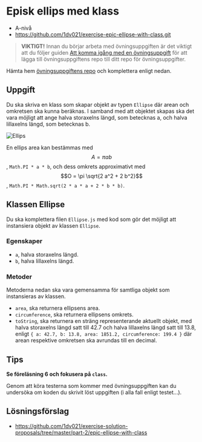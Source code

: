 # <i class="fa fa-laptop"></i> Episk ellips med klass
<ul class="fa-ul fa-border exercise-info">
  <li><i class="fa-li fa fa-signal level-a"></i>A-nivå</li>
  <li><i class="fa-li fa fa-github"></i><a href="https://github.com/1dv021/exercise-epic-ellipse-with-class.git">https://github.com/1dv021/exercise-epic-ellipse-with-class.git</a></li>
</ul>

><i class="fa fa-warning"></i> __VIKTIGT!__ Innan du börjar arbeta med övningsuppgiften är det viktigt att du följer guiden [Att komma igång med en övningsuppgift](https://coursepress.gitbooks.io/1dv021/content/guider/att-komma-igang-med-en-ovningsuppgift/) för att lägga till övningsuppgiftens repo till ditt repo för övningsuppgifter.

Hämta hem [övningsuppgiftens repo](https://github.com/1dv021/exercise-epic-ellipse-with-class.git) och komplettera enligt nedan.

## Uppgift

Du ska skriva en klass som skapar objekt av typen `Ellipse` där arean och omkretsen ska kunna beräknas. I samband med att objektet skapas ska det vara möjligt att ange halva storaxelns längd, som betecknas a, och halva lillaxelns längd, som betecknas b.

![Ellips](ellips.gif)

En ellips area kan bestämmas med $$A=\pi a b$$, `Math.PI * a * b`, och dess omkrets approximativt med $$O = \pi \sqrt{2 a^2 + 2 b^2}$$, `Math.PI * Math.sqrt(2 * a * a + 2 * b * b)`.

## Klassen Ellipse

Du ska komplettera filen `Ellipse.js` med kod som gör det möjligt att instansiera objekt av klassen `Ellipse`.

### Egenskaper
- `a`, halva storaxelns längd.
- `b`, halva lillaxelns längd.

### Metoder

Metoderna nedan ska vara gemensamma för samtliga objekt som instansieras av klassen.

- `area`, ska returnera ellipsens area.
- `circumference`, ska returnera ellipsens omkrets.
- `toString`, ska returnera en sträng representerande aktuellt objekt, med halva storaxelns längd satt till 42.7 och halva lillaxelns längd satt till 13.8, enligt `{ a: 42.7, b: 13.8, area: 1851.2, circumference: 199.4 }` där arean respektive omkretsen ska avrundas till en decimal.

## <i class="fa fa-lightbulb-o"></i> Tips
__Se föreläsning 6 och fokusera på `class`.__

Genom att köra testerna som kommer med övningsuppgiften kan du undersöka om koden du skrivit löst uppgiften (i alla fall enligt testet...).

## <i class="fa fa-flask"></i> Lösningsförslag
<ul class="fa-ul fa-border exercise-info">
  <li><i class="fa-li fa fa-github"></i><a href="https://github.com/1dv021/exercise-solution-proposals/tree/master/part-2/epic-ellipse-with-class">https://github.com/1dv021/exercise-solution-proposals/tree/master/part-2/epic-ellipse-with-class</a></li>
</ul>
